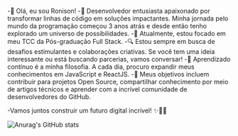 
-👋 Olá, eu sou Ronison!
-🚀 Desenvolvedor entusiasta apaixonado por transformar linhas de código em soluções impactantes. Minha jornada pelo mundo da programação começou 3 anos atrás e desde então tenho explorado um universo de possibilidades.
-💼 Atualmente, estou focado em meu TCC da Pós-graduação Full Stack.
-🔍 Estou sempre em busca de desafios estimulantes e colaborações criativas. Se você tem uma ideia interessante ou está buscando parcerias, vamos conversar!
-🌱 Aprendizado contínuo é a minha filosofia. A cada dia, procuro expandir meus conhecimentos em JavaScript e ReactJS.
-🎯 Meus objetivos incluem contribuir para projetos Open Source, compartilhar conhecimento por meio de artigos técnicos e aprender com a incrível comunidade de desenvolvedores do GitHub.

-Vamos juntos construir um futuro digital incrível! ✨👨‍💻

![Anurag's GitHub stats](https://github-readme-stats.vercel.app/api?username=anuraghazra&show_icons=true&theme=radical)

